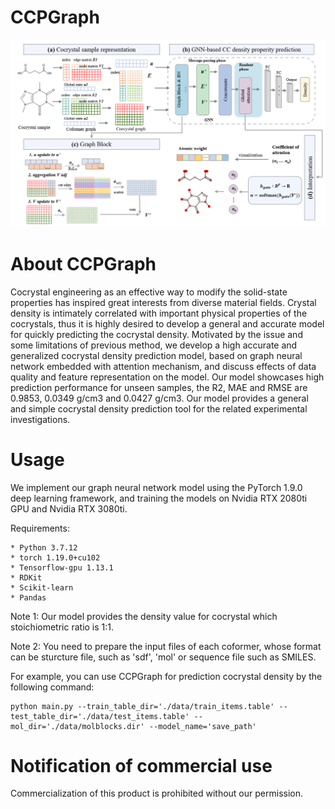 # CCPGraph
![image](https://github.com/Xiao-Gua00/CCPGraph/blob/main/img/scheme.png)

# About CCPGraph
Cocrystal engineering as an effective way to modify the solid-state properties has inspired great interests from diverse material fields. Crystal density is intimately correlated with important physical properties of the cocrystals, thus it is highly desired to develop a general and accurate model for quickly predicting the cocrystal density. Motivated by the issue and some limitations of previous method, we develop a high accurate and generalized cocrystal density prediction model, based on graph neural network embedded with attention mechanism, and discuss effects of data quality and feature representation on the model. Our model showcases high prediction performance for unseen samples, the R2, MAE and RMSE are 0.9853, 0.0349 g/cm3 and 0.0427 g/cm3. Our model provides a general and simple cocrystal density prediction tool for the related experimental investigations.

# Usage
We implement our graph neural network model using the PyTorch 1.9.0 deep learning framework, and training the models on Nvidia RTX 2080ti GPU and Nvidia RTX 3080ti.

Requirements:
~~~
* Python 3.7.12
* torch 1.19.0+cu102
* Tensorflow-gpu 1.13.1
* RDKit
* Scikit-learn
* Pandas
~~~

Note 1: Our model provides the density value for cocrystal which stoichiometric ratio is 1:1.

Note 2: You need to prepare the input files of each coformer, whose format can be sturcture file, such as 'sdf', 'mol' or sequence file such as SMILES.

For example, you can use CCPGraph for prediction cocrystal density by the following command:
~~~
python main.py --train_table_dir='./data/train_items.table' --test_table_dir='./data/test_items.table' --mol_dir='./data/molblocks.dir' --model_name='save_path'
~~~

# Notification of commercial use
Commercialization of this product is prohibited without our permission. 